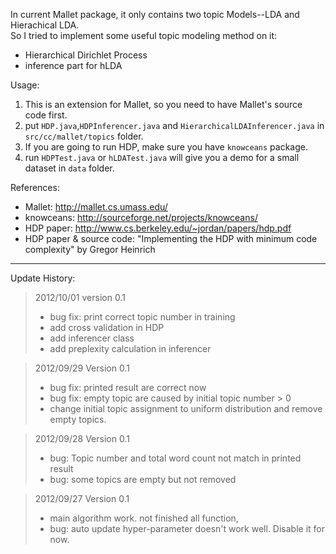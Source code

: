 In current Mallet package, it only contains two topic Models--LDA and Hierachical LDA.<br />
So I tried to implement some useful topic modeling method on it:<br />
 * Hierarchical Dirichlet Process
 * inference part for hLDA

Usage:

1. This is an extension for Mallet, so you need to have Mallet's source code first.<br  />
2. put <code>HDP.java</code>,<code>HDPInferencer.java</code> and <code>HierarchicalLDAInferencer.java</code> in <code>src/cc/mallet/topics</code> folder.
3. If you are going to run HDP, make sure you have <code>knowceans</code> package.<br  />
4. run <code>HDPTest.java</code> or <code>hLDATest.java</code> will give you a demo for a small dataset in <code>data</code> folder.

References:
 * Mallet: http://mallet.cs.umass.edu/
 * knowceans: http://sourceforge.net/projects/knowceans/
 * HDP paper: http://www.cs.berkeley.edu/~jordan/papers/hdp.pdf
 * HDP paper & source code: "Implementing the HDP with minimum code complexity" by Gregor Heinrich

--------------

Update History:

 >2012/10/01 version 0.1
 >- bug fix: print correct topic number in training
 >- add cross validation in HDP
 >- add inferencer class
 >- add preplexity calculation in inferencer
 
 >2012/09/29 Version 0.1
 >- bug fix: printed result are correct now
 >- bug fix: empty topic are caused by initial topic number > 0
 >- change initial topic assignment to uniform distribution and remove empty topics. 
 
 >2012/09/28 Version 0.1
 >- bug: Topic number and total word count not match in printed result
 >- bug: some topics are empty but not removed  
 
 >2012/09/27 Version 0.1
 >- main algorithm work. not finished all function, 
 >- bug: auto update hyper-parameter doesn't work well. Disable it for now.
